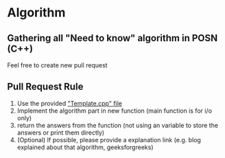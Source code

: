# Algorithm
## Gathering all "Need to know" algorithm in POSN (C++)

Feel free to create new pull request
## Pull Request Rule
1. Use the provided ["Template.cpp" file](Template.cpp)
2. Implement the algorithm part in new function (main function is for i/o only)
3. return the answers from the function (not using an variable to store the answers or print them directly)
4. (Optional) If possible, please provide a explanation link (e.g. blog explained about that algorithm, geeksforgreeks)
